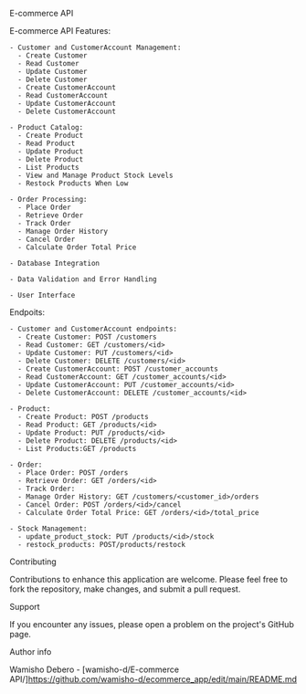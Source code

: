 E-commerce API

E-commerce API Features:

    - Customer and CustomerAccount Management:
      - Create Customer
      - Read Customer
      - Update Customer
      - Delete Customer
      - Create CustomerAccount
      - Read CustomerAccount
      - Update CustomerAccount
      - Delete CustomerAccount

    - Product Catalog:
      - Create Product
      - Read Product
      - Update Product
      - Delete Product
      - List Products
      - View and Manage Product Stock Levels
      - Restock Products When Low

    - Order Processing:
      - Place Order
      - Retrieve Order
      - Track Order
      - Manage Order History
      - Cancel Order
      - Calculate Order Total Price

    - Database Integration

    - Data Validation and Error Handling

    - User Interface

Endpoits:

    - Customer and CustomerAccount endpoints:
      - Create Customer: POST /customers
      - Read Customer: GET /customers/<id>
      - Update Customer: PUT /customers/<id>
      - Delete Customer: DELETE /customers/<id>
      - Create CustomerAccount: POST /customer_accounts
      - Read CustomerAccount: GET /customer_accounts/<id>
      - Update CustomerAccount: PUT /customer_accounts/<id>
      - Delete CustomerAccount: DELETE /customer_accounts/<id>

    - Product:
      - Create Product: POST /products
      - Read Product: GET /products/<id>
      - Update Product: PUT /products/<id>
      - Delete Product: DELETE /products/<id>
      - List Products:GET /products
      
    - Order:
      - Place Order: POST /orders
      - Retrieve Order: GET /orders/<id>
      - Track Order: 
      - Manage Order History: GET /customers/<customer_id>/orders
      - Cancel Order: POST /orders/<id>/cancel
      - Calculate Order Total Price: GET /orders/<id>/total_price

    - Stock Management:
      - update_product_stock: PUT /products/<id>/stock
      - restock_products: POST/products/restock

Contributing

Contributions to enhance this application are welcome. Please feel free to fork the repository, make changes, and submit a pull request.

Support

If you encounter any issues, please open a problem on the project's GitHub page.

Author info

Wamisho Debero - [wamisho-d/E-commerce API/]https://github.com/wamisho-d/ecommerce_app/edit/main/README.md
